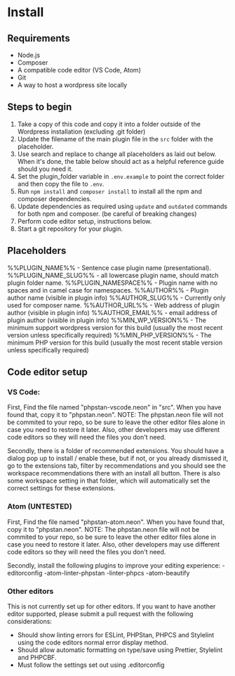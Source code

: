 # Install

## Requirements

- Node.js
- Composer
- A compatible code editor (VS Code, Atom)
- Git
- A way to host a wordpress site locally

## Steps to begin

1. Take a copy of this code and copy it into a folder outside of the Wordpress installation (excluding .git folder)
2. Update the filename of the main plugin file in the `src` folder with the placeholder.
3. Use search and replace to change all placeholders as laid out below. When it's done, the table below should act as a helpful reference guide should you need it.
4. Set the plugin_folder variable in `.env.example` to point the correct folder and then copy the file to `.env`.
5. Run `npm install` and `composer install` to install all the npm and composer dependencies.
6. Update dependencies as required using `update` and `outdated` commands for both npm and composer. (be careful of breaking changes)
7. Perform code editor setup, instructions below.
8. Start a git repository for your plugin.

## Placeholders

%%PLUGIN_NAME%% - Sentence case plugin name (presentational).
%%PLUGIN_NAME_SLUG%% - all lowercase plugin name, should match plugin folder name.
%%PLUGIN_NAMESPACE%% - Plugin name with no spaces and in camel case for namespaces.
%%AUTHOR%% - Plugin author name (visible in plugin info)
%%AUTHOR_SLUG%% - Currently only used for composer name.
%%AUTHOR_URL%% - Web address of plugin author (visible in plugin info)
%%AUTHOR_EMAIL%% - email address of plugin author (visible in plugin info)
%%MIN_WP_VERSION%% - The minimum support wordpress version for this build (usually the most recent version unless specifically required)
%%MIN_PHP_VERSION%% - The minimum PHP version for this build (usually the most recent stable version unless specifically required)

## Code editor setup

### VS Code:

First, Find the file named "phpstan-vscode.neon" in "src". When you have found that, copy it to "phpstan.neon". NOTE: The phpstan.neon file will not be commited to your repo, so be sure to leave the other editor files alone in case you need to restore it later. Also, other developers may use different code editors so they will need the files you don't need.

Secondly, there is a folder of recommended extensions. You should have a dialog pop up to install / enable these, but if not, or you already dismissed it, go to the extensions tab, filter by recommendations and you should see the workspace recommendations there with an install all button. There is also some workspace setting in that folder, which will automatically set the correct settings for these extensions.

### Atom (UNTESTED)

First, Find the file named "phpstan-atom.neon". When you have found that, copy it to "phpstan.neon". NOTE: The phpstan.neon file will not be commited to your repo, so be sure to leave the other editor files alone in case you need to restore it later. Also, other developers may use different code editors so they will need the files you don't need.

Secondly, install the following plugins to improve your editing experience:
-editorconfig
-atom-linter-phpstan
-linter-phpcs
-atom-beautify

### Other editors

This is not currently set up for other editors. If you want to have another editor supported, please submit a pull request with the following considerations:

- Should show linting errors for ESLint, PHPStan, PHPCS and Stylelint using the code editors normal error display method.
- Should allow automatic formatting on type/save using Prettier, Stylelint and PHPCBF.
- Must follow the settings set out using .editorconfig
